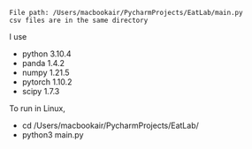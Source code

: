 	File path: /Users/macbookair/PycharmProjects/EatLab/main.py 
	csv files are in the same directory 
  
I use 
- python 3.10.4 
- panda 1.4.2
- numpy 1.21.5
- pytorch  1.10.2
- scipy 1.7.3
	
 To run in Linux, 
- cd /Users/macbookair/PycharmProjects/EatLab/
- python3 main.py 


